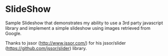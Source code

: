 SlideShow
=========

Sample Slideshow that demonstrates my ability to use a 3rd party javascript library and implement a simple slideshow using images retrieved from Google.


Thanks to jssor (http://www.jssor.com/) for his jssor/slider (https://github.com/jssor/slider) library.
